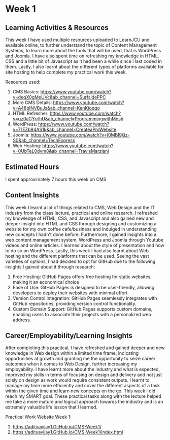# Week 1

## Learning Activities & Resources
This week I have used multiple resources uploaded to LearnJCU and available online, to further understand the topic of Content Management Systems, to learn more about the tools that will be used, that is WordPress and Joomla.
I have also spent time on refreshing my knowledge in HTML, CSS and a little bit of Javascript as it had been a while since I last coded in them. Lastly, I also learnt about the different types of platforms available for site hosting to help complete my practical work this week.

Resources used:
1) CMS Basics: https://www.youtube.com/watch?v=deqX0gMeUVc&ab_channel=SurfsidePPC
2) More CMS Details: https://www.youtube.com/watch?v=A48pINVBuJs&ab_channel=KenKioqqo
3) HTML Refresher:  https://www.youtube.com/watch?v=qz0aGYrrlhU&ab_channel=ProgrammingwithMosh
4) WordPress: https://www.youtube.com/watch?v=71EZb94AS1k&ab_channel=CreateaProWebsite
5) Joomla: https://www.youtube.com/watch?v=I0MBI9Qz-S0&ab_channel=TechExpress
6) Web Hosting: https://www.youtube.com/watch?v=0UbTeL0dvm8&ab_channel=TravisMarziani
 

## Estimated Hours
I spent approximately 7 hours this week on CMS

## Content Insights
This week I learnt a lot of things related to CMS, Web Design and the IT industry from the class lecture, practical and online research.
I refreshed my knowledge of HTML, CSS, and Javascript and also gained new and deeper insight into HTML and CSS through designing and customizing a website for my own coffee cafe/business and indulged in understanding new concepts I hadn't done before.
Furthermore, I gained insights into a web content management system, WordPress and Joomla through Youtube videos and online articles. I learned about the style of presentation and how to do so on WordPress.
Lastly, this week I had also learnt about Web hosting and the different platforms that can be used. Seeing the vast varieties of options, I had decided to opt for GitHub due to the following insights I gained about it through research:
1) Free Hosting: GitHub Pages offers free hosting for static websites, making it an economical choice
2) Ease of Use: GitHub Pages is designed to be user-friendly, allowing developers to deploy their websites with minimal effort.
3) Version Control Integration: GitHub Pages seamlessly integrates with GitHub repositories, providing version control functionality. 
4) Custom Domain Support: GitHub Pages supports custom domains, enabling users to associate their projects with a personalized web address. 


## Career/Employability/Learning Insights
After completing this practical, I have refreshed and gained deeper and new knowledge in Web design within a limited time frame, indicating opportunities at growth and granting me the opportunity to seize career outcomes when it comes to Web Design, further increasing my employability. 
I have learnt more about the industry and what is expected, improved my skills in terms of focusing on design and delivery and not just solely on design as work would require consistent outputs. I learnt to manage my time more efficiently and cover the different aspects of a task within the given time and learn new concepts on the go. This week I did reach my SMART goal.
These practical tasks along with the lecture helped me take a more mature and logical approach towards the industry and is an extremely valuable life lesson that I learned.

Practical Work Website Week 1:
1) https://adityavijay1.GitHub.io/CMS-Week1/
2) https://adityavijay1.GitHub.io/CMS-Week1/index.html
